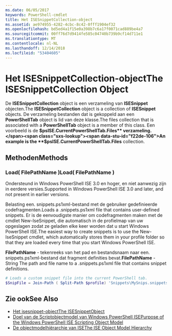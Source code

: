 ```yaml
---
ms.date: 06/05/2017
keywords: PowerShell-cmdlet
title: Het ISESnippetCollection-object
ms.assetid: ae974955-4282-4cbc-8c42-0fff1904ef32
ms.openlocfilehash: bd5ed4a1f15e0a398b7c6a17f0071cad889be4a7
ms.sourcegitcommit: 00ff76d7d9414fe585c04740b739b9cf14d711e1
ms.translationtype: MT
ms.contentlocale: nl-NL
ms.lasthandoff: 12/14/2018
ms.locfileid: "53404605"
---
```

# <a name="the-isesnippetcollection-object"></a><span data-ttu-id="f22de-103">Het ISESnippetCollection-object</span><span class="sxs-lookup"><span data-stu-id="f22de-103">The ISESnippetCollection Object</span></span>

<span data-ttu-id="f22de-104">De **ISESnippetCollection** object is een verzameling van **ISESnippet** objecten.</span><span class="sxs-lookup"><span data-stu-id="f22de-104">The **ISESnippetCollection** object is a collection of **ISESnippet** objects.</span></span> <span data-ttu-id="f22de-105">De verzameling bestanden dat is gekoppeld aan een **PowerShellTab** object is lid van deze klasse.</span><span class="sxs-lookup"><span data-stu-id="f22de-105">The files collection that is associated with a **PowerShellTab** object is a member of this class.</span></span> <span data-ttu-id="f22de-106">Een voorbeeld is de **$psISE.CurrentPowerShellTab.Files** verzameling.</span><span class="sxs-lookup"><span data-stu-id="f22de-106">An example is the **$psISE.CurrentPowerShellTab.Files** collection.</span></span>

## <a name="methods"></a><span data-ttu-id="f22de-107">Methoden</span><span class="sxs-lookup"><span data-stu-id="f22de-107">Methods</span></span>

### <a name="load-filepathname-"></a><span data-ttu-id="f22de-108">Load\( FilePathName \)</span><span class="sxs-lookup"><span data-stu-id="f22de-108">Load\( FilePathName \)</span></span>

<span data-ttu-id="f22de-109">Ondersteund in Windows PowerShell ISE 3.0 en hoger, en niet aanwezig zijn in eerdere versies.</span><span class="sxs-lookup"><span data-stu-id="f22de-109">Supported in Windows PowerShell ISE 3.0 and later, and not present in earlier versions.</span></span>

<span data-ttu-id="f22de-110">Belasting een. snippets.ps1xml-bestand met de gebruiker gedefinieerde codefragmenten.</span><span class="sxs-lookup"><span data-stu-id="f22de-110">Loads a .snippets.ps1xml file that contains user-defined snippets.</span></span> <span data-ttu-id="f22de-111">Er is de eenvoudigste manier om codefragmenten maken met de cmdlet New-IseSnippet, die automatisch in de profielmap van uw opgeslagen zodat ze geladen elke keer worden dat u start Windows PowerShell ISE.</span><span class="sxs-lookup"><span data-stu-id="f22de-111">The easiest way to create snippets is to use the New-IseSnippet cmdlet, which automatically stores them in your profile folder so that they are loaded every time that you start Windows PowerShell ISE.</span></span>

<span data-ttu-id="f22de-112">**FilePathName** - tekenreeks van het pad en bestandsnaam naar een. snippets.ps1xml-bestand dat fragment definities bevat.</span><span class="sxs-lookup"><span data-stu-id="f22de-112">**FilePathName** - String The path and file name to a .snippets.ps1xml file that contains snippet definitions.</span></span>

```powershell
# Loads a custom snippet file into the current PowerShell tab.
$SnipFile = Join-Path ( Split-Path $profile) 'Snippets\MySnips.snippets.ps1xml' $psISE.CurrentPowerShellTab.Snippets.Add($SnipPath)
```

## <a name="see-also"></a><span data-ttu-id="f22de-113">Zie ook</span><span class="sxs-lookup"><span data-stu-id="f22de-113">See Also</span></span>

- [<span data-ttu-id="f22de-114">Het isesnippet-object</span><span class="sxs-lookup"><span data-stu-id="f22de-114">The ISESnippetObject</span></span>](The-ISESnippetObject.md)
- [<span data-ttu-id="f22de-115">Doel van de Scriptobjectmodel van Windows PowerShell ISE</span><span class="sxs-lookup"><span data-stu-id="f22de-115">Purpose of the Windows PowerShell ISE Scripting Object Model</span></span>](Purpose-of-the-Windows-PowerShell-ISE-Scripting-Object-Model.md)
- [<span data-ttu-id="f22de-116">De objectmodelhiërarchie van ISE</span><span class="sxs-lookup"><span data-stu-id="f22de-116">The ISE Object Model Hierarchy</span></span>](The-ISE-Object-Model-Hierarchy.md)